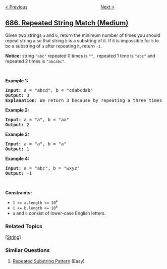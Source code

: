 <!--|This file generated by command(leetcode description); DO NOT EDIT.    |-->
<!--+----------------------------------------------------------------------+-->
<!--|@author    openset <openset.wang@gmail.com>                           |-->
<!--|@link      https://github.com/openset                                 |-->
<!--|@home      https://github.com/openset/leetcode                        |-->
<!--+----------------------------------------------------------------------+-->

[< Previous](../redundant-connection-ii "Redundant Connection II")
　　　　　　　　　　　　　　　　
[Next >](../longest-univalue-path "Longest Univalue Path")

## [686. Repeated String Match (Medium)](https://leetcode.com/problems/repeated-string-match "重复叠加字符串匹配")

<p>Given two strings&nbsp;<code>a</code> and <code>b</code>, return the minimum number of times you should repeat string&nbsp;<code>a</code>&nbsp;so that string&nbsp;<code>b</code>&nbsp;is a substring of it. If it is&nbsp;impossible for&nbsp;<code>b</code>​​​​​​ to be a substring of&nbsp;<code>a</code> after repeating it, return&nbsp;<code>-1</code>.</p>

<p><strong>Notice:</strong>&nbsp;string&nbsp;<code>&quot;abc&quot;</code>&nbsp;repeated 0 times is&nbsp;<code>&quot;&quot;</code>,&nbsp; repeated 1 time is&nbsp;<code>&quot;abc&quot;</code>&nbsp;and repeated 2 times is&nbsp;<code>&quot;abcabc&quot;</code>.</p>

<p>&nbsp;</p>
<p><strong>Example 1:</strong></p>

<pre>
<strong>Input:</strong> a = &quot;abcd&quot;, b = &quot;cdabcdab&quot;
<strong>Output:</strong> 3
<strong>Explanation:</strong> We return 3 because by repeating a three times &quot;ab<strong>cdabcdab</strong>cd&quot;, b is a substring of it.
</pre>

<p><strong>Example 2:</strong></p>

<pre>
<strong>Input:</strong> a = &quot;a&quot;, b = &quot;aa&quot;
<strong>Output:</strong> 2
</pre>

<p><strong>Example 3:</strong></p>

<pre>
<strong>Input:</strong> a = &quot;a&quot;, b = &quot;a&quot;
<strong>Output:</strong> 1
</pre>

<p><strong>Example 4:</strong></p>

<pre>
<strong>Input:</strong> a = &quot;abc&quot;, b = &quot;wxyz&quot;
<strong>Output:</strong> -1
</pre>

<p>&nbsp;</p>
<p><strong>Constraints:</strong></p>

<ul>
	<li><code>1 &lt;= a.length &lt;= 10<sup>4</sup></code></li>
	<li><code>1 &lt;= b.length &lt;= 10<sup>4</sup></code></li>
	<li><code>a</code>&nbsp;and&nbsp;<code>b</code>&nbsp;consist of lower-case English letters.</li>
</ul>

### Related Topics
  [[String](../../tag/string/README.md)]

### Similar Questions
  1. [Repeated Substring Pattern](../repeated-substring-pattern) (Easy)
